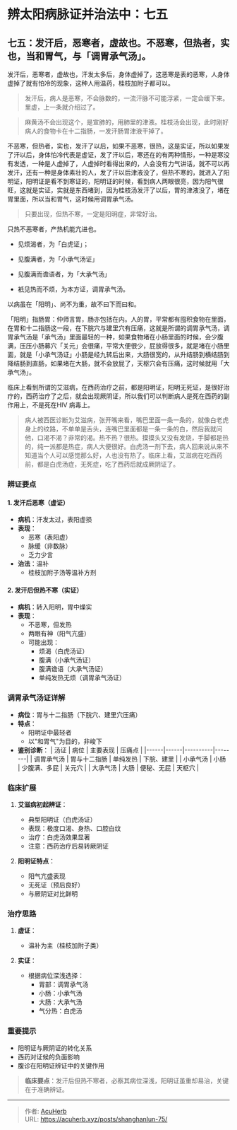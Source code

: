 # 辨太阳病脉证并治法中：七五


## 七五：发汗后，恶寒者，虚故也。不恶寒，但热者，实也，当和胃气，与「调胃承气汤」。

<!--more-->

发汗后，恶寒者，虚故也，汗发太多后，身体虚掉了，这恶寒是表的恶寒，人身体虚掉了就有怕冷的现象，这种人用温药，桂枝加附子都可以。

> 发汗后，病人是恶寒，不会脉数的，一流汗脉不可能浮紧，一定会缓下来。里虚，上一条就介绍过了。

> 麻黄汤不会出现这个，是宣肺的，用肺里的津液。桂枝汤会出现，此时刚好病人的食物卡在十二指肠，一发汗肠胃津液干掉了。

不恶寒，但热者，实也，发汗了以后，如果不恶寒，很热，这是实证，所以如果发了汗以后，身体怕冷代表是虚证，发了汗以后，寒还在的有两种情形，一种是寒没有发透，一种是人虚掉了，人虚掉时看得出来的，人会没有力气讲话，就不可以再发汗，还有一种是身体素壮的人，发了汗以后津液没了，但热不寒的，就进入了阳明证，阳明证是看不到寒证的，阳明证的时候，看到病人两眼很亮，因为阳气很旺，这就是实证，实就是东西堵到，因为桂枝汤发汗了以后，胃的津液没了，堵在胃里面，所以当和胃气，这时候用调胃承气汤。

> 只要出现，但热不寒，一定是阳明症，非常好治。

只热不恶寒者，产热机能亢进也。

- 见烦渴者，为「白虎证」；

- 见腹满者，为「小承气汤证」

- 见腹满而谵语者，为「大承气汤」

- 衹见热而不烦，为本方证，调胃承气汤。

以病虽在「阳明」、尚不为重，故不曰下而曰和。

「阳明」指肠胃：仲师言胃，肠亦包括在内。人的胃，平常都有囤积食物在里面，在胃和十二指肠这一段，在下脘穴与建里穴有压痛，这就是所谓的调胃承气汤，调胃承气汤是「承气汤」里面最轻的一种，如果食物堵在小肠里面的时候，会少腹满，压压小肠募穴「关元」会很痛，平常大便很少，屁放得很多，就是堵在小肠里面，就是「小承气汤证」小肠是经九转后出来，大肠很宽的，从升结肠到横结肠到降结肠到直肠，如果堵在大肠，就不会放屁了，天枢穴会有压痛，这时候就用「大承气汤」。

临床上看到所谓的艾滋病，在西药治疗之前，都是阳明证，阳明无死证，是很好治疗的，西药治疗了之后，就会出现厥阴证，所以我们可以判断病人是死在西药的副作用上，不是死在HIV 病毒上。

> 病人被西医诊断为艾滋病，张开嘴来看，嘴巴里面一条一条的，就像白老虎身上的纹路，不单单是舌头，连嘴巴里面都是一条一条的白，然后我就问他，口渴不渴？非常的渴。热不热？很热。摸摸头又没有发烧，手脚都是热的，纯一派都是热症，病人大便很好。白虎汤一剂下去，病人回来说从来不知道当个人可以感觉那么好，人也没有热了。临床上看，艾滋病在吃西药前，都是白虎汤症，无死症，吃了西药后就成厥阴证了。

### 辨证要点

#### 1. 发汗后恶寒（虚证）
- **病机**：汗发太过，表阳虚损
- **表现**：
  - 恶寒（表阳虚）
  - 脉缓（非数脉）
  - 乏力少言
- **治法**：温补
  - 桂枝加附子汤等温补方剂

#### 2. 发汗后但热不寒（实证）
- **病机**：转入阳明，胃中燥实
- **表现**：
  - 不恶寒，但发热
  - 两眼有神（阳气亢盛）
  - 可能出现：
    - 烦渴（白虎汤证）
    - 腹满（小承气汤证）
    - 腹满谵语（大承气汤证）
    - 单纯发热无烦（调胃承气汤证）

### 调胃承气汤证详解
- **病位**：胃与十二指肠（下脘穴、建里穴压痛）
- **特点**：
  - 阳明证中最轻者
  - 以"和胃气"为目的，非峻下
- **鉴别诊断**：
  | 汤证 | 病位 | 主要表现 | 压痛点 |
  |------|------|----------|--------|
  | 调胃承气汤 | 胃与十二指肠 | 单纯发热 | 下脘、建里 |
  | 小承气汤 | 小肠 | 少腹满、多屁 | 关元穴 |
  | 大承气汤 | 大肠 | 便秘、无屁 | 天枢穴 |

### 临床扩展
1. **艾滋病初起辨证**：
   - 典型阳明证（白虎汤证）
   - 表现：极度口渴、身热、口腔白纹
   - 治疗：白虎汤效果显著
   - 注意：西药治疗后易转厥阴证

2. **阳明证特点**：
   - 阳气亢盛表现
   - 无死证（预后良好）
   - 与厥阴证对比鲜明

### 治疗思路
1. **虚证**：
   - 温补为主（桂枝加附子类）
   
2. **实证**：
   - 根据病位深浅选择：
     - 胃部：调胃承气汤
     - 小肠：小承气汤
     - 大肠：大承气汤
     - 气分热：白虎汤

### 重要提示
- 阳明证与厥阴证的转化关系
- 西药对证候的负面影响
- 腹诊在阳明证辨证中的关键作用

> **临床要点**：发汗后但热不寒者，必察其病位深浅，阳明证虽重却易治，关键在于准确辨证。

---

> 作者: [AcuHerb](https://acuherb.xyz)  
> URL: https://acuherb.xyz/posts/shanghanlun-75/  

